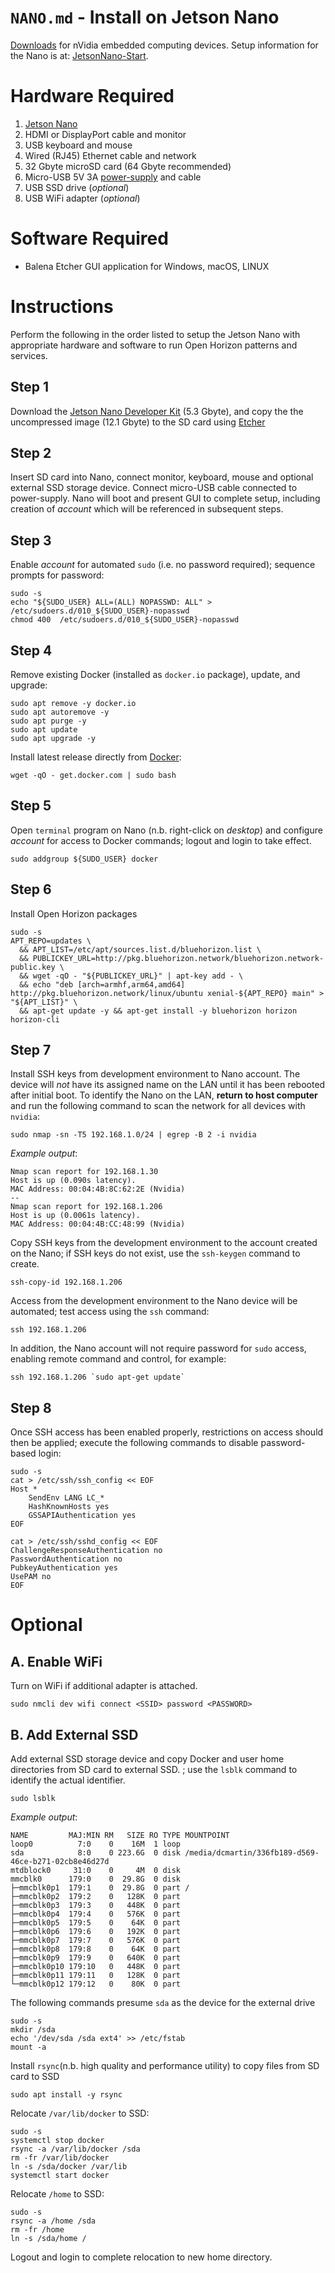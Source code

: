 # `NANO.md` - Install on Jetson Nano

[Downloads][nvidia-downloads] for nVidia embedded computing devices.
Setup information for the Nano is at: [JetsonNano-Start][nano-start].  

[nvidia-downloads]: https://www.developer.nvidia.com/embedded/downloads

[nano-start]: http://nvidia.com/jetsonnano-start

[nvidia-developer]: https://developer.nvidia.com/embedded/jetpack

# Hardware Required

1. [Jetson Nano][jetson-nano]
1. HDMI or DisplayPort cable and monitor
1. USB keyboard and mouse
1. Wired (RJ45) Ethernet cable and network
1. 32 Gbyte microSD card (64 Gbyte recommended)
1. Micro-USB 5V 3A [power-supply][power-supply] and cable
1. USB SSD drive (_optional_)
1. USB WiFi adapter (_optional_)

[jetson-nano]: https://www.nvidia.com/en-us/autonomous-machines/embedded-systems/jetson-nano/
[power-supply]: https://www.amazon.com/gp/product/B072FTJH73/ref=ppx_yo_dt_b_asin_title_o00_s00?ie=UTF8&psc=1

# Software Required

+ Balena Etcher GUI application for Windows, macOS, LINUX 

# Instructions
Perform the following in the order listed to setup the Jetson Nano with appropriate hardware and software to run Open Horizon patterns and services.

## Step 1
Download the [Jetson Nano Developer Kit][nano-sdcard] (5.3 Gbyte), and copy the the uncompressed image (12.1 Gbyte) to the SD card using [Etcher][etcher-io]

[nano-sdcard]: https://developer.nvidia.com/embedded/dlc/jetson-nano-dev-kit-sd-card-image
[etcher-io]: http://etcher.io/

## Step 2
Insert SD card into Nano, connect monitor, keyboard, mouse and optional external SSD storage device.  Connect micro-USB cable connected to power-supply.  Nano will boot and present GUI to complete setup, including creation of _account_ which will be referenced in subsequent steps.

## Step 3
Enable _account_ for automated `sudo` (i.e. no password required); sequence prompts for password:

```shell
sudo -s
echo "${SUDO_USER} ALL=(ALL) NOPASSWD: ALL" >  /etc/sudoers.d/010_${SUDO_USER}-nopasswd
chmod 400  /etc/sudoers.d/010_${SUDO_USER}-nopasswd
```

## Step 4
Remove existing Docker (installed as `docker.io` package), update, and upgrade:

[docker-com]: http://www.docker.com/

```shell
sudo apt remove -y docker.io
sudo apt autoremove -y
sudo apt purge -y
sudo apt update
sudo apt upgrade -y
```

Install latest release directly from [Docker][docker-com]:

```shell
wget -qO - get.docker.com | sudo bash
```

## Step 5
Open `terminal` program on Nano (n.b. right-click on _desktop_) and configure _account_ for access to Docker commands; logout and login to take effect.

```
sudo addgroup ${SUDO_USER} docker
```

## Step 6
Install Open Horizon packages

```
sudo -s
APT_REPO=updates \
  && APT_LIST=/etc/apt/sources.list.d/bluehorizon.list \
  && PUBLICKEY_URL=http://pkg.bluehorizon.network/bluehorizon.network-public.key \
  && wget -qO - "${PUBLICKEY_URL}" | apt-key add - \
  && echo "deb [arch=armhf,arm64,amd64] http://pkg.bluehorizon.network/linux/ubuntu xenial-${APT_REPO} main" > "${APT_LIST}" \
  && apt-get update -y && apt-get install -y bluehorizon horizon horizon-cli
```

## Step 7
Install SSH keys from development environment to Nano account.  The device will _not_ have its assigned name on the LAN until it has been rebooted after initial boot.  To identify the Nano on the LAN, **return to host computer** and run the following command to scan the network for all devices with `nvidia`:

```
sudo nmap -sn -T5 192.168.1.0/24 | egrep -B 2 -i nvidia
```
_Example output_:

```
Nmap scan report for 192.168.1.30
Host is up (0.090s latency).
MAC Address: 00:04:4B:8C:62:2E (Nvidia)
--
Nmap scan report for 192.168.1.206
Host is up (0.0061s latency).
MAC Address: 00:04:4B:CC:48:99 (Nvidia)
```

Copy SSH keys from the development environment to the account created on the Nano; if SSH keys do not exist, use the `ssh-keygen` command to create.

```
ssh-copy-id 192.168.1.206
```

Access from the development environment to the Nano device will be automated; test access using the `ssh` command:

```
ssh 192.168.1.206
```

In addition, the Nano account will not require password for `sudo` access, enabling remote command and control, for example:

```
ssh 192.168.1.206 `sudo apt-get update`
```

## Step 8
Once SSH access has been enabled properly, restrictions on access should then be applied; execute the following commands to disable password-based login:

```
sudo -s
cat > /etc/ssh/ssh_config << EOF
Host *
    SendEnv LANG LC_*
    HashKnownHosts yes
    GSSAPIAuthentication yes
EOF
```

```
cat > /etc/ssh/sshd_config << EOF
ChallengeResponseAuthentication no
PasswordAuthentication no
PubkeyAuthentication yes
UsePAM no
EOF
```

# Optional

## A. Enable WiFi
Turn on WiFi if additional adapter is attached.

```
sudo nmcli dev wifi connect <SSID> password <PASSWORD>
```


## B. Add External SSD
Add external SSD storage device and copy Docker and user home directories from SD card to external SSD.  ; use the `lsblk` command to identify the actual identifier.

```
sudo lsblk
```
_Example output_:

```
NAME         MAJ:MIN RM   SIZE RO TYPE MOUNTPOINT
loop0          7:0    0    16M  1 loop 
sda            8:0    0 223.6G  0 disk /media/dcmartin/336fb189-d569-46ce-b271-02cb8e46d27d
mtdblock0     31:0    0     4M  0 disk 
mmcblk0      179:0    0  29.8G  0 disk 
├─mmcblk0p1  179:1    0  29.8G  0 part /
├─mmcblk0p2  179:2    0   128K  0 part 
├─mmcblk0p3  179:3    0   448K  0 part 
├─mmcblk0p4  179:4    0   576K  0 part 
├─mmcblk0p5  179:5    0    64K  0 part 
├─mmcblk0p6  179:6    0   192K  0 part 
├─mmcblk0p7  179:7    0   576K  0 part 
├─mmcblk0p8  179:8    0    64K  0 part 
├─mmcblk0p9  179:9    0   640K  0 part 
├─mmcblk0p10 179:10   0   448K  0 part 
├─mmcblk0p11 179:11   0   128K  0 part 
└─mmcblk0p12 179:12   0    80K  0 part 
```

The following commands presume `sda` as the device for the external drive

```
sudo -s
mkdir /sda
echo '/dev/sda /sda ext4' >> /etc/fstab
mount -a
```

Install `rsync`(n.b. high quality and performance utility) to copy files from SD card to SSD 

```
sudo apt install -y rsync
```

Relocate `/var/lib/docker` to SSD:

```
sudo -s
systemctl stop docker
rsync -a /var/lib/docker /sda
rm -fr /var/lib/docker
ln -s /sda/docker /var/lib
systemctl start docker
```

Relocate `/home` to SSD:

```
sudo -s
rsync -a /home /sda
rm -fr /home
ln -s /sda/home /
```

Logout and login to complete relocation to new home directory.
